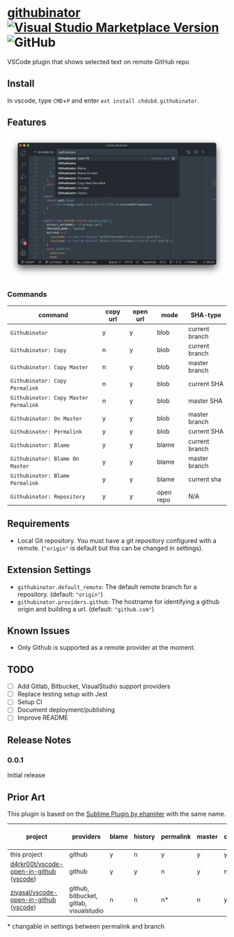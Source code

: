 # [githubinator](https://github.com/chdsbd/vscode-githubinator) [![Visual Studio Marketplace Version](https://img.shields.io/visual-studio-marketplace/v/chdsbd.githubinator.svg)](https://marketplace.visualstudio.com/items?itemName=chdsbd.githubinator#overview) ![GitHub](https://img.shields.io/github/license/chdsbd/vscode-githubinator.svg)

VSCode plugin that shows selected text on remote GitHub repo

## Install

In vscode, type `CMD`+`P` and enter `ext install chdsbd.githubinator`.

## Features

![feature X](images/githubinator.png)

### Commands

command|copy url|open url|mode|SHA-type
--|--|--|--|--
`Githubinator`|y|y|blob|current branch
`Githubinator: Copy`|n|y|blob|current branch
`Githubinator: Copy Master`|n|y|blob|master branch
`Githubinator: Copy Permalink`|n|y|blob|current SHA
`Githubinator: Copy Master Permalink`|n|y|blob|master SHA
`Githubinator: On Master`|y|y|blob|master branch
`Githubinator: Permalink`|y|y|blob|current SHA
`Githubinator: Blame`|y|y|blame|current branch
`Githubinator: Blame On Master`|y|y|blame|master branch
`Githubinator: Blame Permalink`|y|y|blame|current sha
`Githubinator: Repository`|y|y|open repo|N/A

## Requirements

- Local Git repository. You must have a git repository configured with a remote. (`"origin"` is default but this can be changed in settings).

## Extension Settings

* `githubinator.default_remote`: The default remote branch for a repository. (default: `"origin"`)
* `githubinator.providers.github`: The hostname for identifying a github origin and building a url. (default: `"github.com"`)

## Known Issues

- Only Github is supported as a remote provider at the moment.

## TODO
- [ ] Add Gitlab, Bitbucket, VisualStudio support providers
- [ ] Replace testing setup with Jest
- [ ] Setup CI
- [ ] Document deployment/publishing
- [ ] Improve README

## Release Notes

### 0.0.1

Initial release


## Prior Art
This plugin is based on the [Sublime Plugin by ehamiter](https://github.com/ehamiter/GitHubinator) with the same name.

project|providers|blame|history|permalink|master|copy|open|open-pr|one-step actions| provider autodetection
---|---|---|---|---|--|---|--|--|--|--
this project|github|y|n|y|y|y|y|n|y|y|n
[d4rkr00t/vscode-open-in-github][d4rkr00t-github] ([vscode][d4rkr00t-vscode])|github|y|y|n|y|n|y|n|n|n
[ziyasal/vscode-open-in-github][ziyasal-github] ([vscode][ziyasal-vscode])|github, bitbucket, gitlab, visualstudio|n|n|n*|n|y|y|y|y|n

\* changable in settings between permalink and branch



[d4rkr00t-github]:https://github.com/d4rkr00t/vscode-open-in-github
[d4rkr00t-vscode]:https://marketplace.visualstudio.com/items?itemName=sysoev.vscode-open-in-github
[ziyasal-github]:https://github.com/ziyasal/vscode-open-in-github
[ziyasal-vscode]:https://marketplace.visualstudio.com/items?itemName=ziyasal.vscode-open-in-github

[marketplace]: https://marketplace.visualstudio.com/items?itemName=chdsbd.githubinator
